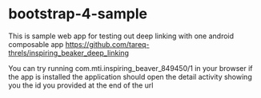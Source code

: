 # bootstrap-4-sample

This is sample web app for testing out deep linking with one android composable app https://github.com/tareq-threls/inspiring_beaker_deep_linking

You can try running 
com.mti.inspiring_beaver_849450/1 
in your browser if the app is installed the application should open the detail activity showing you the id you provided at the end of the url
